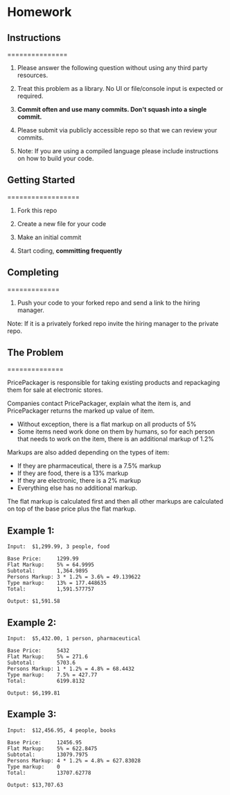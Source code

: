 # Homework

## Instructions
===============

1. Please answer the following question without using any third party resources.

1. Treat this problem as a library. No UI or file/console input is expected or required.
 
1. **Commit often and use many commits. Don't squash into a single commit.**

1. Please submit via publicly accessible repo so that we can review your commits.

1. Note: If you are using a compiled language please include instructions on how to build your code.

## Getting Started
==================
1. Fork this repo

2. Create a new file for your code

3. Make an initial commit

4. Start coding, **committing frequently**

## Completing
=============
1. Push your code to your forked repo and send a link to the hiring manager.

Note: If it is a privately forked repo invite the hiring manager to the private repo.

## The Problem
==============

PricePackager is responsible for taking existing products and repackaging them for sale at electronic stores.

Companies contact PricePackager, explain what the item is, and PricePackager returns the marked up value of item.

* Without exception, there is a flat markup on all products of 5%
* Some items need work done on them by humans, so for each person that needs to work on the item, there is an additional markup of 1.2%

Markups are also added depending on the types of item:

* If they are pharmaceutical, there is a 7.5% markup
* If they are food, there is a 13% markup
* If they are electronic, there is a 2% markup
* Everything else has no additional markup.

The flat markup is calculated first and then all other markups are calculated on top of the base price plus the flat markup.

Example 1:
----------

    Input:  $1,299.99, 3 people, food
    
    Base Price:     1299.99
    Flat Markup:    5% = 64.9995
    Subtotal:       1,364.9895
    Persons Markup: 3 * 1.2% = 3.6% = 49.139622
    Type markup:    13% = 177.448635
    Total:          1,591.577757

    Output: $1,591.58

Example 2:
----------

    Input:  $5,432.00, 1 person, pharmaceutical

    Base Price:     5432
    Flat Markup:    5% = 271.6
    Subtotal:       5703.6
    Persons Markup: 1 * 1.2% = 4.8% = 68.4432
    Type markup:    7.5% = 427.77
    Total:          6199.8132

    Output: $6,199.81

Example 3:
----------

    Input:  $12,456.95, 4 people, books

    Base Price:     12456.95
    Flat Markup:    5% = 622.8475
    Subtotal:       13079.7975
    Persons Markup: 4 * 1.2% = 4.8% = 627.83028
    Type markup:    0
    Total:          13707.62778

    Output: $13,707.63